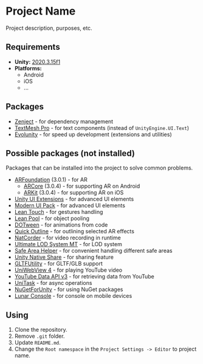 # Project Name

Project description, purposes, etc.

## Requirements

- **Unity:** [2020.3.15f1](https://unity3d.com/ru/get-unity/download/archive)
- **Platforms:**
  - Android
  - iOS
  - ...

## Packages

- [Zenject](https://github.com/modesttree/Zenject) - for dependency management
- [TextMesh Pro](https://docs.unity3d.com/Manual/com.unity.textmeshpro.html) - for text components (instead of `UnityEngine.UI.Text`)
- [Evolunity](https://github.com/Bodix/Evolunity) - for speed up development (extensions and utilities)

## Possible packages (not installed)

Packages that can be installed into the project to solve common problems.

- [ARFoundation](https://docs.unity3d.com/Packages/com.unity.xr.arfoundation@3.0/manual/index.html) (3.0.1) - for AR
  - [ARCore](https://docs.unity3d.com/Packages/com.unity.xr.arcore@3.0/manual/index.html) (3.0.4) - for supporting AR on Android
  - [ARKit](https://docs.unity3d.com/Packages/com.unity.xr.arkit@3.0/manual/) (3.0.4) - for supporting AR on iOS
- [Unity UI Extensions](https://bitbucket.org/UnityUIExtensions/unity-ui-extensions/wiki/Home) - for advanced UI elements
- [Modern UI Pack](https://assetstore.unity.com/packages/tools/gui/modern-ui-pack-150824) - for advanced UI elements
- [Lean Touch](https://assetstore.unity.com/packages/tools/input-management/lean-touch-30111) - for gestures handling
- [Lean Pool](https://assetstore.unity.com/packages/tools/utilities/lean-pool-35666) - for object pooling
- [DOTween](http://dotween.demigiant.com/) - for animations from code
- [Quick Outline](https://assetstore.unity.com/packages/tools/particles-effects/quick-outline-115488) - for outlining selected AR effects
- [NatCorder](https://assetstore.unity.com/packages/tools/integration/natcorder-video-recording-api-102645) - for video recording in runtime
- [Ultimate LOD System MT](https://assetstore.unity.com/packages/tools/utilities/ultimate-lod-system-mt-170425) - for LOD system
- [Safe Area Helper](https://assetstore.unity.com/packages/tools/gui/safe-area-helper-130488) - for convenient handling different safe areas
- [Unity Native Share](https://github.com/yasirkula/UnityNativeShare) - for sharing feature
- [GLTFUtility](https://github.com/Siccity/GLTFUtility) - for GLTF/GLB support
- [UniWebView 4](https://uniwebview.com/) - for playing YouTube video
- [YouTube Data API v3](https://developers.google.com/api-client-library/dotnet/apis/youtube/v3?hl=ru) - for retrieving data from YouTube
- [UniTask](https://github.com/Cysharp/UniTask) - for async operations
- [NuGetForUnity](https://github.com/GlitchEnzo/NuGetForUnity) - for using NuGet packages
- [Lunar Console](https://github.com/SpaceMadness/lunar-unity-console) - for console on mobile devices

## Using

1. Clone the repository.
2. Remove `.git` folder.
3. Update `README.md`.
4. Change the `Root namespace` in the `Project Settings -> Editor` to project name.
